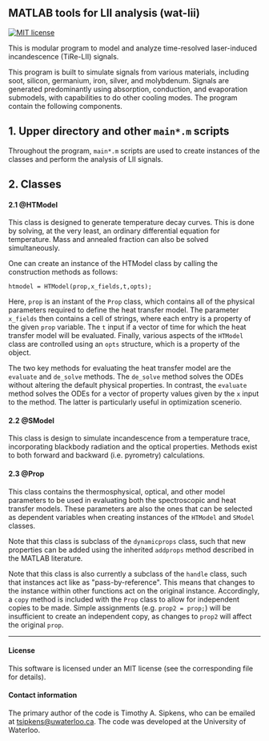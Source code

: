 
## MATLAB tools for LII analysis (wat-lii)

[![MIT license](https://img.shields.io/badge/License-MIT-blue.svg)](https://lbesson.mit-license.org/)

This is modular program to model and analyze time-resolved laser-induced
incandescence (TiRe-LII) signals.

This program is built to simulate signals from various materials,
including soot, silicon, germanium, iron, silver, and molybdenum.
Signals are generated predominantly using absorption, conduction,
and evaporation submodels, with capabilities to do other cooling
modes. The program contain the following components.

## 1. Upper directory and other `main*.m` scripts

Throughout the program, `main*.m` scripts are used to create instances
of the classes and perform the analysis of LII signals.

## 2. Classes

#### 2.1 @HTModel

This class is designed to generate temperature
decay curves. This is done by solving, at the very least, an ordinary
differential equation for temperature. Mass and annealed fraction can also
be solved simultaneously.

One can create an instance of the HTModel class by calling the 
construction methods as follows:

`htmodel = HTModel(prop,x_fields,t,opts);`

Here, `prop` is an instant of the `Prop` class, which contains all of
the physical parameters required to define the heat transfer model.
The parameter `x_fields` then contains a cell of strings, where each entry
is a property of the given `prop` variable. The `t` input if a 
vector of time for which the heat transfer model will be evaluated. 
Finally, various aspects of the `HTModel` class are controlled using an `opts` structure,
which is a property of the object.

The two key methods for evaluating the heat transfer model
are the `evaluate` and `de_solve` methods. The `de_solve` method
solves the ODEs without altering the default physical properties. 
In contrast, the `evaluate` method solves the ODEs for a vector of
property values given by the `x` input to the method. The latter
is particularly useful in optimization scenerio. 

#### 2.2 @SModel

This class is design to simulate incandescence
from a temperature trace, incorporating blackbody
radiation and the optical properties. Methods exist
to both forward and backward (i.e. pyrometry)
calculations.

#### 2.3 @Prop

This class contains the thermosphysical, optical, and other model parameters
to be used in evaluating both the spectroscopic and heat transfer models. These
parameters are also the ones that can be selected as dependent variables
when creating instances of the `HTModel` and `SModel` classes.

Note that this class is subclass of the `dynamicprops` class, such
that new properties can be added using the inherited `addprops` method
described in the MATLAB literature.

Note that this class is also currently a subclass of the `handle` class, such
that instances act like as "pass-by-reference". This means that changes to the
instance within other functions act on the original instance. Accordingly,
a `copy` method is included with the `Prop` class to allow for independent
copies to be made. Simple assignments (e.g. `prop2 = prop;`) will be
insufficient to create an independent copy, as changes to `prop2` will
affect the original `prop`.

----------------------------------------------------------------------

#### License

This software is licensed under an MIT license (see the corresponding file
for details).


#### Contact information

The primary author of the code is Timothy A. Sipkens, who can be
emailed at [tsipkens@uwaterloo.ca](mailto:tsipkens@uwaterloo.ca). The
code was developed at the University of Waterloo. 
